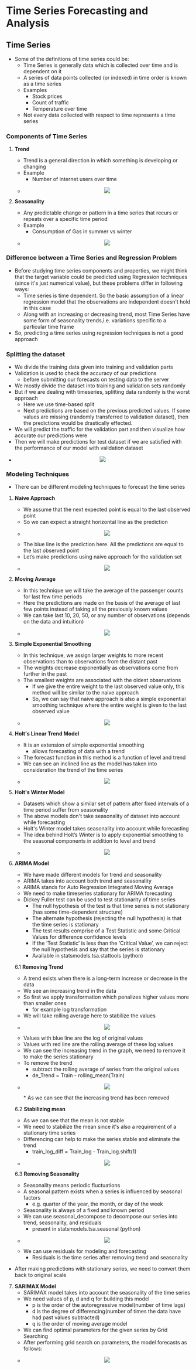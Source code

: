 # Time Series Forecasting and Analysis


## Time Series
* Some of the definitions of time series could be:
    * Time Series is generally data which is collected over time and is dependent on it
    * A series of data points collected (or indexed) in time order is known as a time series
	* Examples
		* Stock prices
		* Count of traffic
		* Temperature over time
	* Not every data collected with respect to time represents a time series


### Components of Time Series

1. **Trend**
	* Trend is a general direction in which something is developing or changing
	* Example
		* Number of internet users over time
	* <p align="center"><img src="https://i.imgur.com/8wkV8YV.png"></p>


2. **Seasonality**
	* Any predictable change or pattern in a time series that recurs or repeats over a specific time period
	* Example
		* Consumption of Gas in summer vs winter
	* <p align="center"><img src="https://i.imgur.com/3jFCsZg.jpg"></p>
	

### Difference between a Time Series and Regression Problem
* Before studying time series components and properties, we might think that the target variable could be predicted using Regression techniques (since it's just numerical value), but these problems differ in following ways:
	* Time series is time dependent. So the basic assumption of a linear regression model that the observations are independent doesn’t hold in this case
	* Along with an increasing or decreasing trend, most Time Series have some form of seasonality trends,i.e. variations specific to a particular time frame
* So, predicting a time series using regression techniques is not a good approach

	
### Splitting the dataset
* We divide the training data given into training and validation parts
* Validation is used to check the accuracy of our predictions
	* before submitting our forecasts on testing data to the server
* We mostly divide the dataset into training and validation sets randomly
* But if we are dealing with timeseries, splitting data randomly is the worst approach
	* Here we use time-based split
	* Next predictions are based on the previous predicted values. If some values are missing (randomly transferred to validation dataset), then the predictions would be drastically effected.
* We will predict the traffic for the validation part and then visualize how accurate our predictions were
* Then we will make predictions for test dataset if we are satisfied with the performance of our model with validation dataset
* <p align="center"><img src="https://i.imgur.com/peqoK05.png"></p>


### Modeling Techniques
* There can be different modeling techniques to forecast the time series

1. **Naive Approach**
	* We assume that the next expected point is equal to the last observed point
	* So we can expect a straight horizontal line as the prediction
	* <p align="center"><img src="https://i.imgur.com/tdoSDCq.png"></p>
	* The blue line is the prediction here. All the predictions are equal to the last observed point
	* Let’s make predictions using naive approach for the validation set
	* <p align="center"><img src="https://i.imgur.com/I0aaHTo.png"></p>

2. **Moving Average**
	* In this technique we will take the average of the passenger counts for last few time periods
	* Here the predictions are made on the basis of the average of last few points instead of taking all the previously known values
	* We can take last 10, 20, 50, or any number of observations (depends on the data and intuition)
	* <p align="center"><img src="https://i.imgur.com/hHEwDK7.png"></p>
	
3. **Simple Exponential Smoothing**
	* In this technique, we assign larger weights to more recent observations than to observations from the distant past
	* The weights decrease exponentially as observations come from further in the past
	* The smallest weights are associated with the oldest observations
		* If we give the entire weight to the last observed value only, this method will be similar to the naive approach
		* So, we can say that naive approach is also a simple exponential smoothing technique where the entire weight is given to the last observed value
	* <p align="center"><img src="https://i.imgur.com/oeBY2vI.png"></p>
	
4. **Holt's Linear Trend Model**
	* It is an extension of simple exponential smoothing
		* allows forecasting of data with a trend
	* The forecast function in this method is a function of level and trend
	* We can see an inclined line as the model has taken into consideration the trend of the time series
	* <p align="center"><img src="https://i.imgur.com/6XfnWnu.png"></p>

5. **Holt's Winter Model**
	* Datasets which show a similar set of pattern after fixed intervals of a time period suffer from seasonality
	* The above models don't take seasonality of dataset into account while forecasting
	* Holt's Winter model takes seasonality into account while forecasting
	* The idea behind Holt’s Winter is to apply exponential smoothing to the seasonal components in addition to level and trend
	* <p align="center"><img src="https://i.imgur.com/fHHqjX1.png"></p>
	
6. **ARIMA Model**
	* We have made different models for trend and seasonality
	* ARIMA takes into account both trend and seasonality
	* ARIMA stands for Auto Regression Integrated Moving Average
	* We need to make timeseries stationary for ARIMA forecasting
	* Dickey Fuller test can be used to test stationarity of time series
		* The null hypothesis of the test is that time series is not stationary (has some time-dependent structure)
		* The alternate hypothesis (rejecting the null hypothesis) is that the time series is stationary
		* The test results comprise of a Test Statistic and some Critical Values for difference confidence levels
		* If the ‘Test Statistic’ is less than the ‘Critical Value’, we can reject the null hypothesis and say that the series is stationary
		* Available in statsmodels.tsa.stattools (python)
		
	6.1 **Removing Trend**
	* A trend exists when there is a long-term increase or decrease in the data
	* We see an increasing trend in the data
	* So first we apply transformation which penalizes higher values more than smaller ones
		* for example log transformation
	* We will take rolling average here to stabilize the values
	* <p align="center"><img src="https://i.imgur.com/1gVrHFq.png"></p>
	* Values with blue line are the log of original values
	* Values with red line are the rolling average of these log values
	* We can see the increasing trend in the graph, we need to remove it to make the series stationary
	* To remove the trend
		* subtract the rolling average of series from the original values
		* de_Trend = Train - rolling_mean(Train)
	* <p align="center"><img src="https://i.imgur.com/2e67WbW.png"></p>
		* As we can see that the increasing trend has been removed
		
	6.2 **Stabilizing mean**
	* As we can see that the mean is not stable
	* We need to stabilize the mean since it's also a requirement of a stationary time series
	* Differencing can help to make the series stable and eliminate the trend
		* train_log_diff = Train_log - Train_log.shift(1)
	* <p align="center"><img src="https://i.imgur.com/M0dS5fb.png"></p>
	
	6.3 **Removing Seasonality**
	* Seasonality means periodic fluctuations
	* A seasonal pattern exists when a series is influenced by seasonal factors
		* e.g. quarter of the year, the month, or day of the week
	* Seasonality is always of a fixed and known period
	* We can use seasonal_decompose to decompose our series into trend, seasonality, and residuals
		* present in statsmodels.tsa.seasonal (python)
	* <p align="center"><img src="https://i.imgur.com/6zFsg2c.png"></p>
	* We can use residuals for modeling and forecasting
		* Residuals is the time series after removing trend and seasonality

* After making predictions with stationary series, we need to convert them back to original scale

7. **SARIMAX Model**
	* SARIMAX model takes into account the seasonality of the time series
	* We need values of p, d and q for building this model
		* p is the order of the autoregressive model(number of time lags)
		* d is the degree of differencing(number of times the data have had past values subtracted)
		* q is the order of moving average model
	* We can find optimal parameters for the given series by Grid Searching
	* After performing grid search on parameters, the model forecasts as follows:
	* <p align="center"><img src="https://i.imgur.com/q8KnRmJ.png"></p>


	







